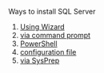 Ways to install SQL Server
  1. [Using Wizard](https://docs.microsoft.com/en-us/sql/database-engine/install-windows/install-sql-server-from-the-installation-wizard-setup?view=sql-server-ver15)
  2. [via command prompt](https://docs.microsoft.com/en-us/sql/database-engine/install-windows/install-sql-server-from-the-command-prompt?redirectedfrom=MSDN&view=sql-server-ver15)
  3. [PowerShell]()
  4. [configuration file](https://docs.microsoft.com/en-us/sql/database-engine/install-windows/install-sql-server-using-a-configuration-file?redirectedfrom=MSDN&view=sql-server-ver15)
  5. [via SysPrep](https://docs.microsoft.com/en-us/sql/database-engine/install-windows/install-sql-server-using-sysprep?redirectedfrom=MSDN&view=sql-server-ver15)
  
 

